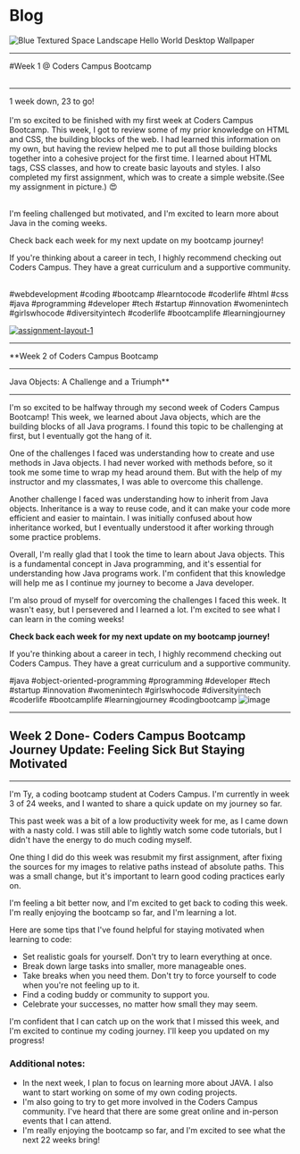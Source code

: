 # Blog
![Blue Textured Space Landscape Hello World Desktop Wallpaper](https://github.com/TjacksWebDev/blog/assets/143833425/53b7d74d-d5fa-4f5b-b749-d5d96f914359)

_____________________________________________________________
#Week 1 @ Coders Campus Bootcamp<br/><br/>
________________________________________________________________
1 week down, 23 to go!<br/><br/>
I'm so excited to be finished with my first week at Coders Campus Bootcamp. This week, I got to review some of my prior knowledge on HTML and CSS, the building blocks of the web. I had learned this information on my own, but having the review helped me to put all those building blocks together into a cohesive project for the first time. I learned about HTML tags, CSS classes, and how to create basic layouts and styles. I also completed my first assignment, which was to create a simple website.(See my assignment in picture.) 😍<br/><br/>

I'm feeling challenged but motivated, and I'm excited to learn more about Java in the coming weeks.

Check back each week for my next update on my bootcamp journey!

If you're thinking about a career in tech, I highly recommend checking out Coders Campus. They have a great curriculum and a supportive community.<br/><br/>

#webdevelopment #coding #bootcamp #learntocode #coderlife
#html #css #java #programming #developer #tech #startup #innovation
#womenintech #girlswhocode #diversityintech
#coderlife #bootcamplife #learningjourney
<div>
<a href="https://ibb.co/JCW1DVw"><img src="https://i.ibb.co/JCW1DVw/assignment-layout-1.png" alt="assignment-layout-1" border="0"></a>
</div>

_____________________________________________________________________________________________________________________________________________________________________________
**Week 2 of Coders Campus Bootcamp
____________________________________________________________________________________________________________________________________________________________________________
Java Objects: A Challenge and a Triumph**
____________________________________________________________________________________________________________________________________________________________________________
I'm so excited to be halfway through my second week of Coders Campus Bootcamp! 
This week, we learned about Java objects, which are the building blocks of all Java programs. 
I found this topic to be challenging at first, but I eventually got the hang of it.

One of the challenges I faced was understanding how to create and use methods in Java objects. 
I had never worked with methods before, so it took me some time to wrap my head around them. 
But with the help of my instructor and my classmates, I was able to overcome this challenge.

Another challenge I faced was understanding how to inherit from Java objects. 
Inheritance is a way to reuse code, and it can make your code more efficient and easier to maintain. 
I was initially confused about how inheritance worked, but I eventually understood it after working through some practice problems.

Overall, I'm really glad that I took the time to learn about Java objects. 
This is a fundamental concept in Java programming, and it's essential for understanding how Java programs work. 
I'm confident that this knowledge will help me as I continue my journey to become a Java developer.

I'm also proud of myself for overcoming the challenges I faced this week. It wasn't easy, but I persevered and I learned a lot. 
I'm excited to see what I can learn in the coming weeks!

**Check back each week for my next update on my bootcamp journey!**

If you're thinking about a career in tech, I highly recommend checking out Coders Campus. They have a great curriculum and a supportive community.

#java #object-oriented-programming #programming #developer #tech #startup #innovation
#womenintech #girlswhocode #diversityintech
#coderlife #bootcamplife #learningjourney #codingbootcamp
![image](https://github.com/TjacksWebDev/blog/assets/143833425/526c3437-1d8e-4d5b-8d5a-da35d1f1437f)


_______________________________________________________________________________________________________________________________________________________________________________________________________________________________________________________________________________________________________________________________________________________________________
## Week 2 Done- Coders Campus Bootcamp Journey Update: Feeling Sick But Staying Motivated


________________________________________________________________________________________________________________________________________________________________________________________________________________________________________________________________________________________________________________________________________________________________
I'm Ty, a coding bootcamp student at Coders Campus. I'm currently in week 3 of 24 weeks, and I wanted to share a quick update on my journey so far.

This past week was a bit of a low productivity week for me, as I came down with a nasty cold. I was still able to lightly watch some code tutorials, but I didn't have the energy to do much coding myself.

One thing I did do this week was resubmit my first assignment, after fixing the sources for my images to relative paths instead of absolute paths. This was a small change, but it's important to learn good coding practices early on.

I'm feeling a bit better now, and I'm excited to get back to coding this week. I'm really enjoying the bootcamp so far, and I'm learning a lot.

Here are some tips that I've found helpful for staying motivated when learning to code:

* Set realistic goals for yourself. Don't try to learn everything at once.
* Break down large tasks into smaller, more manageable ones.
* Take breaks when you need them. Don't try to force yourself to code when you're not feeling up to it.
* Find a coding buddy or community to support you.
* Celebrate your successes, no matter how small they may seem.

I'm confident that I can catch up on the work that I missed this week, and I'm excited to continue my coding journey. I'll keep you updated on my progress!

### Additional notes:

* In the next week, I plan to focus on learning more about JAVA. I also want to start working on some of my own coding projects.
* I'm also going to try to get more involved in the Coders Campus community. I've heard that there are some great online and in-person events that I can attend.
* I'm really enjoying the bootcamp so far, and I'm excited to see what the next 22 weeks bring!
